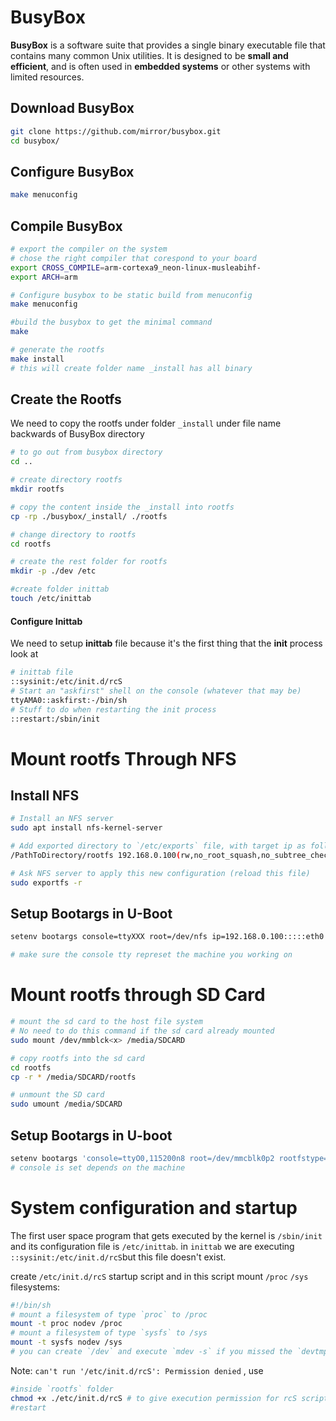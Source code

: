 # BusyBox

**BusyBox** is a software suite that provides a single binary executable file that contains many common Unix utilities. It is designed to be **small and efficient**, and is often used in **embedded systems** or other systems with limited resources. 

## Download BusyBox

```bash
git clone https://github.com/mirror/busybox.git
cd busybox/
```

## Configure BusyBox

```bash
make menuconfig
```

## Compile BusyBox

```bash
# export the compiler on the system
# chose the right compiler that corespond to your board
export CROSS_COMPILE=arm-cortexa9_neon-linux-musleabihf-
export ARCH=arm

# Configure busybox to be static build from menuconfig
make menuconfig

#build the busybox to get the minimal command
make

# generate the rootfs
make install
# this will create folder name _install has all binary
```

## Create the Rootfs

We need to copy the rootfs under folder `_install` under file name backwards of BusyBox directory  

```bash
# to go out from busybox directory
cd ..

# create directory rootfs
mkdir rootfs

# copy the content inside the _install into rootfs
cp -rp ./busybox/_install/ ./rootfs

# change directory to rootfs
cd rootfs

# create the rest folder for rootfs
mkdir -p ./dev /etc

#create folder inittab
touch /etc/inittab
```

#### Configure Inittab

We need to setup **inittab** file because it's the first thing that the **init** process look at

```bash
# inittab file 
::sysinit:/etc/init.d/rcS
# Start an "askfirst" shell on the console (whatever that may be)
ttyAMA0::askfirst:-/bin/sh
# Stuff to do when restarting the init process
::restart:/sbin/init
```

# Mount rootfs Through NFS

## Install NFS

```bash
# Install an NFS server
sudo apt install nfs-kernel-server

# Add exported directory to `/etc/exports` file, with target ip as follows
/PathToDirectory/rootfs 192.168.0.100(rw,no_root_squash,no_subtree_check)

# Ask NFS server to apply this new configuration (reload this file)
sudo exportfs -r
```

## Setup Bootargs in U-Boot

```bash
setenv bootargs console=ttyXXX root=/dev/nfs ip=192.168.0.100:::::eth0 nfsroot=192.168.0.1:/home/fady/Documents/busybox/_install,nfsvers=3,tcp rw init=/sbin/init

# make sure the console tty represet the machine you working on
```

# Mount rootfs through SD Card

```bash
# mount the sd card to the host file system
# No need to do this command if the sd card already mounted
sudo mount /dev/mmblck<x> /media/SDCARD

# copy rootfs into the sd card
cd rootfs
cp -r * /media/SDCARD/rootfs

# unmount the SD card
sudo umount /media/SDCARD
```

## Setup Bootargs in U-boot

```bash
setenv bootargs 'console=ttyO0,115200n8 root=/dev/mmcblk0p2 rootfstype=ext4 rw rootwait init=/sbin/init'
# console is set depends on the machine
```

# System configuration and startup 

The first user space program that gets executed by the kernel is `/sbin/init` and its configuration
file is `/etc/inittab`. in `inittab` we are executing `::sysinit:/etc/init.d/rcS`but this file doesn't exist.

create `/etc/init.d/rcS` startup script and in this script mount `/proc` `/sys` filesystems:

```sh 
#!/bin/sh
# mount a filesystem of type `proc` to /proc
mount -t proc nodev /proc
# mount a filesystem of type `sysfs` to /sys
mount -t sysfs nodev /sys
# you can create `/dev` and execute `mdev -s` if you missed the `devtmpfs` configuration  
```

Note: `can't run '/etc/init.d/rcS': Permission denied` , use 

```sh
#inside `rootfs` folder
chmod +x ./etc/init.d/rcS # to give execution permission for rcS script
#restart
```

